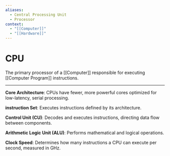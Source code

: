 ```yaml
---
aliases:
  - Central Processing Unit
  - Processor
context:
  - "[[Computer]]"
  - "[[Hardware]]"
---
```


# CPU

The primary processor of a [[Computer]] responsible for executing [[Computer Program]] instructions.

---

**Core Architecture**: CPUs have fewer, more powerful cores optimized for low-latency, serial processing.

**instruction Set**: Executes instructions defined by its architecture.

**Control Unit (CU)**: Decodes and executes instructions, directing data flow between components.

**Arithmetic Logic Unit (ALU)**: Performs mathematical and logical operations.

**Clock Speed**: Determines how many instructions a CPU can execute per second, measured in GHz.
